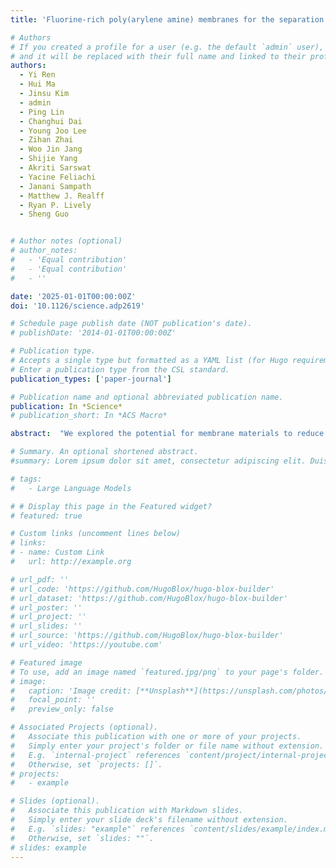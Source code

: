 ```yaml
---
title: 'Fluorine-rich poly(arylene amine) membranes for the separation of liquid aliphatic compounds'

# Authors
# If you created a profile for a user (e.g. the default `admin` user), write the username (folder name) here
# and it will be replaced with their full name and linked to their profile.
authors:
  - Yi Ren
  - Hui Ma
  - Jinsu Kim
  - admin
  - Ping Lin
  - Changhui Dai
  - Young Joo Lee
  - Zihan Zhai
  - Woo Jin Jang
  - Shijie Yang
  - Akriti Sarswat
  - Yacine Feliachi
  - Janani Sampath
  - Matthew J. Realff
  - Ryan P. Lively
  - Sheng Guo


# Author notes (optional)
# author_notes:
#   - 'Equal contribution'
#   - 'Equal contribution'
#   - ''

date: '2025-01-01T00:00:00Z'
doi: '10.1126/science.adp2619'

# Schedule page publish date (NOT publication's date).
# publishDate: '2014-01-01T00:00:00Z'

# Publication type.
# Accepts a single type but formatted as a YAML list (for Hugo requirements).
# Enter a publication type from the CSL standard.
publication_types: ['paper-journal']

# Publication name and optional abbreviated publication name.
publication: In *Science*
# publication_short: In *ACS Macro*

abstract:  "We explored the potential for membrane materials to reduce energy and carbon requirements for the separation of aliphatic hydrocarbon feedstocks and products. We developed a series of fluorine-rich poly(arylene amine) polymer membranes that feature rigid polymer backbones with segregated perfluoroalkyl side chains. This combination imbues the polymers with resistance to dilation induced by hydrocarbon immersion without the loss of solution-based membrane fabrication techniques. These materials exhibit good separation of liquid-phase alkane isomers at ambient temperatures. The integration of these polymeric membranes into fuel and chemical feedstock separation processes was investigated in a series of experiments. Technoeconomic analyses based on these experiments indicate that the best-performing membrane materials can substantially reduce the energy costs and associated carbon emissions of hydrocarbon separations (two to 10 times, depending on product specifications). Membranes with high selectivity for complex hydrocarbon mixtures and high permeability can potentially reduce the energy footprint of the chemical industry. Ren et al. describe the development of a family of aryl amine polymers with pendent fluorocarbon side chains for organic solvent reverse osmosis. The authors synthesized fluorine containing poly(arylene amine) polymers to fabricate supported thin-film composite membranes with a thickness of 0.2 to 0.3 micrometers. The advantage of these membranes is the suppression of swelling, which typically occurs when polymer membranes are exposed to organic solvents. Membranes were tested for a range of hydrocarbon mixtures that mimic the feed in a Fischer-Tropsch process."

# Summary. An optional shortened abstract.
#summary: Lorem ipsum dolor sit amet, consectetur adipiscing elit. Duis posuere tellus ac convallis placerat. Proin tincidunt magna sed ex sollicitudin condimentum.

# tags:
#   - Large Language Models

# # Display this page in the Featured widget?
# featured: true

# Custom links (uncomment lines below)
# links:
# - name: Custom Link
#   url: http://example.org

# url_pdf: ''
# url_code: 'https://github.com/HugoBlox/hugo-blox-builder'
# url_dataset: 'https://github.com/HugoBlox/hugo-blox-builder'
# url_poster: ''
# url_project: ''
# url_slides: ''
# url_source: 'https://github.com/HugoBlox/hugo-blox-builder'
# url_video: 'https://youtube.com'

# Featured image
# To use, add an image named `featured.jpg/png` to your page's folder.
# image:
#   caption: 'Image credit: [**Unsplash**](https://unsplash.com/photos/pLCdAaMFLTE)'
#   focal_point: ''
#   preview_only: false

# Associated Projects (optional).
#   Associate this publication with one or more of your projects.
#   Simply enter your project's folder or file name without extension.
#   E.g. `internal-project` references `content/project/internal-project/index.md`.
#   Otherwise, set `projects: []`.
# projects:
#   - example

# Slides (optional).
#   Associate this publication with Markdown slides.
#   Simply enter your slide deck's filename without extension.
#   E.g. `slides: "example"` references `content/slides/example/index.md`.
#   Otherwise, set `slides: ""`.
# slides: example
---
```


<!-- {{% callout note %}}
Click the _Cite_ button above to demo the feature to enable visitors to import publication metadata into their reference management software.
{{% /callout %}}

{{% callout note %}}
Create your slides in Markdown - click the _Slides_ button to check out the example.
{{% /callout %}}

Add the publication's **full text** or **supplementary notes** here. You can use rich formatting such as including [code, math, and images](https://docs.hugoblox.com/content/writing-markdown-latex/). -->
